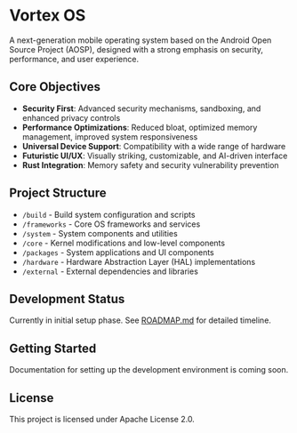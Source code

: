 # Vortex OS

A next-generation mobile operating system based on the Android Open Source Project (AOSP), designed with a strong emphasis on security, performance, and user experience.

## Core Objectives
- **Security First**: Advanced security mechanisms, sandboxing, and enhanced privacy controls
- **Performance Optimizations**: Reduced bloat, optimized memory management, improved system responsiveness
- **Universal Device Support**: Compatibility with a wide range of hardware
- **Futuristic UI/UX**: Visually striking, customizable, and AI-driven interface
- **Rust Integration**: Memory safety and security vulnerability prevention

## Project Structure
- `/build` - Build system configuration and scripts
- `/frameworks` - Core OS frameworks and services
- `/system` - System components and utilities
- `/core` - Kernel modifications and low-level components
- `/packages` - System applications and UI components 
- `/hardware` - Hardware Abstraction Layer (HAL) implementations
- `/external` - External dependencies and libraries

## Development Status
Currently in initial setup phase. See [ROADMAP.md](ROADMAP.md) for detailed timeline.

## Getting Started
Documentation for setting up the development environment is coming soon.

## License
This project is licensed under Apache License 2.0. 